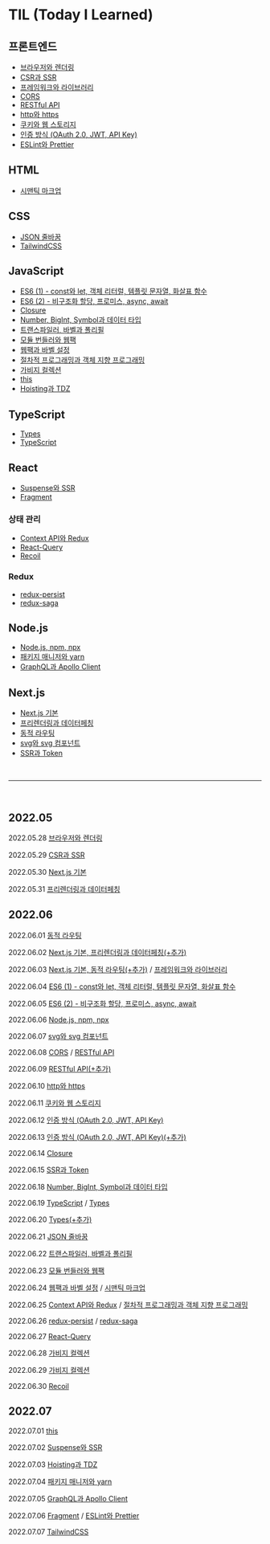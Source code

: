# TIL (Today I Learned)

## 프론트엔드

- [브라우저와 렌더링](https://github.com/soonzero/TIL/blob/main/프론트엔드/브라우저와%20렌더링.md)
- [CSR과 SSR](https://github.com/soonzero/TIL/blob/main/프론트엔드/CSR과%20SSR.md)
- [프레임워크와 라이브러리](https://github.com/soonzero/TIL/blob/main/프론트엔드/프레임워크와%20라이브러리.md)
- [CORS](https://github.com/soonzero/TIL/blob/main/프론트엔드/CORS.md)
- [RESTful API](https://github.com/soonzero/TIL/blob/main/프론트엔드/RESTful%20API.md)
- [http와 https](https://github.com/soonzero/TIL/blob/main/프론트엔드/http와%20https.md)
- [쿠키와 웹 스토리지](https://github.com/soonzero/TIL/blob/main/프론트엔드/쿠키와%20웹%20스토리지.md)
- [인증 방식 (OAuth 2.0, JWT, API Key)](<https://github.com/soonzero/TIL/blob/main/프론트엔드/인증%20방식%20(OAuth%202.0,%20JWT,%20API%20Key).md>)
- [ESLint와 Prettier](https://github.com/soonzero/TIL/blob/main/프론트엔드/ESLint와%20Prettier.md)

## HTML

- [시맨틱 마크업](https://github.com/soonzero/TIL/blob/main/HTML/시맨틱%20마크업.md)

## CSS

- [JSON 줄바꿈](https://github.com/soonzero/TIL/blob/main/CSS/JSON%20줄바꿈.md)
- [TailwindCSS](https://github.com/soonzero/TIL/blob/main/CSS/TailwindCSS.md)

## JavaScript

- [ES6 (1) - const와 let, 객체 리터럴, 템플릿 문자열, 화살표 함수](<https://github.com/soonzero/TIL/blob/main/JS/ES6%20(1)%20-%20const와%20let%2C%20객체%20리터럴%2C%20템플릿%20문자열%2C%20화살표%20함수.md>)
- [ES6 (2) - 비구조화 할당, 프로미스, async, await](<https://github.com/soonzero/TIL/blob/main/JS/ES6%20(2)%20-%20비구조화%20할당%2C%20프로미스%2C%20async%2C%20await.md>)
- [Closure](https://github.com/soonzero/TIL/blob/main/JS/Closure.md)
- [Number, BigInt, Symbol과 데이터 타입](https://github.com/soonzero/TIL/blob/main/JS/Number,%20BigInt,%20Symbol과%20데이터%20타입.md)
- [트랜스파일러, 바벨과 폴리필](https://github.com/soonzero/TIL/blob/main/JS/트랜스파일러,%20바벨과%20폴리필.md)
- [모듈 번들러와 웹팩](https://github.com/soonzero/TIL/blob/main/JS/모듈%20번들러와%20웹팩.md)
- [웹팩과 바벨 설정](https://github.com/soonzero/TIL/blob/main/JS/웹팩과%20바벨%20설정.md)
- [절차적 프로그래밍과 객체 지향 프로그래밍](https://github.com/soonzero/TIL/blob/main/JS/절차적%20프로그래밍과%20객체%20지향%20프로그래밍.md)
- [가비지 컬렉션](https://github.com/soonzero/TIL/blob/main/JS/가비지%20컬렉션.md)
- [this](https://github.com/soonzero/TIL/blob/main/JS/this.md)
- [Hoisting과 TDZ](https://github.com/soonzero/TIL/blob/main/JS/Hoisting과%20TDZ.md)

## TypeScript

- [Types](https://github.com/soonzero/TIL/blob/main/TypeScript/Types.md)
- [TypeScript](https://github.com/soonzero/TIL/blob/main/TypeScript/TypeScript.md)

## React

- [Suspense와 SSR](https://github.com/soonzero/TIL/blob/main/React/Suspense와%20SSR.md)
- [Fragment](https://github.com/soonzero/TIL/blob/main/React/Fragment.md)

### 상태 관리

- [Context API와 Redux](https://github.com/soonzero/TIL/blob/main/React/상태%20관리/Context%20API와%20Redux.md)
- [React-Query](https://github.com/soonzero/TIL/blob/main/React/상태%20관리/React-Query.md)
- [Recoil](https://github.com/soonzero/TIL/blob/main/React/상태%20관리/Recoil.md)

### Redux

- [redux-persist](https://github.com/soonzero/TIL/blob/main/React/redux/redux-persist.md)
- [redux-saga](https://github.com/soonzero/TIL/blob/main/React/redux/redux-saga.md)

## Node.js

- [Node.js, npm, npx](https://github.com/soonzero/TIL/blob/main/Node.js/Node.js%2C%20npm%2C%20npx.md)
- [패키지 매니저와 yarn](https://github.com/soonzero/TIL/blob/main/Node.js/패키지%20매니저와%20yarn.md)
- [GraphQL과 Apollo Client](https://github.com/soonzero/TIL/blob/main/Node.js/GraphQL과%20Apollo%20Client.md)

## Next.js

- [Next.js 기본](https://github.com/soonzero/TIL/blob/main/Next.js/Next.js%20기본.md)
- [프리렌더링과 데이터페칭](https://github.com/soonzero/TIL/blob/main/Next.js/프리렌더링과%20데이터페칭.md)
- [동적 라우팅](https://github.com/soonzero/TIL/blob/main/Next.js/동적%20라우팅.md)
- [svg와 svg 컴포넌트](https://github.com/soonzero/TIL/blob/main/Next.js/svg와%20svg컴포넌트.md)
- [SSR과 Token](https://github.com/soonzero/TIL/blob/main/Next.js/SSR과%20Token.md)

<br />
<hr />
<br />

## 2022.05

2022.05.28 [브라우저와 렌더링](https://github.com/soonzero/TIL/blob/main/프론트엔드/브라우저와%20렌더링.md)

2022.05.29 [CSR과 SSR](https://github.com/soonzero/TIL/blob/main/프론트엔드/CSR과%20SSR.md)

2022.05.30 [Next.js 기본](https://github.com/soonzero/TIL/blob/main/Next.js/Next.js%20기본.md)

2022.05.31 [프리렌더링과 데이터페칭](https://github.com/soonzero/TIL/blob/main/Next.js/프리렌더링과%20데이터페칭.md)

## 2022.06

2022.06.01 [동적 라우팅](https://github.com/soonzero/TIL/blob/main/Next.js/동적%20라우팅.md)

2022.06.02 [Next.js 기본, 프리렌더링과 데이터페칭(+추가)](https://github.com/soonzero/TIL/commit/31258919c43457b47f5b840d7c1debd5fd3d84bd)

2022.06.03 [Next.js 기본, 동적 라우팅(+추가)](https://github.com/soonzero/TIL/commit/3832d1f406fb2a650595917ea622a75e21860381) / [프레임워크와 라이브러리](https://github.com/soonzero/TIL/blob/main/프론트엔드/프레임워크와%20라이브러리.md)

2022.06.04 [ES6 (1) - const와 let, 객체 리터럴, 템플릿 문자열, 화살표 함수](<https://github.com/soonzero/TIL/blob/main/JS/ES6%20(1)%20-%20const와%20let%2C%20객체%20리터럴%2C%20템플릿%20문자열%2C%20화살표%20함수.md>)

2022.06.05 [ES6 (2) - 비구조화 할당, 프로미스, async, await](<https://github.com/soonzero/TIL/blob/main/JS/ES6%20(2)%20-%20비구조화%20할당%2C%20프로미스%2C%20async%2C%20await.md>)

2022.06.06 [Node.js, npm, npx](https://github.com/soonzero/TIL/blob/main/Node.js/Node.js%2C%20npm%2C%20npx.md)

2022.06.07 [svg와 svg 컴포넌트](https://github.com/soonzero/TIL/blob/main/Next.js/svg와%20svg컴포넌트.md)

2022.06.08 [CORS](https://github.com/soonzero/TIL/blob/main/프론트엔드/CORS.md) / [RESTful API](https://github.com/soonzero/TIL/blob/main/프론트엔드/RESTful%20API.md)

2022.06.09 [RESTful API(+추가)](https://github.com/soonzero/TIL/blob/main/프론트엔드/RESTful%20API.md)

2022.06.10 [http와 https](https://github.com/soonzero/TIL/blob/main/프론트엔드/http와%20https.md)

2022.06.11 [쿠키와 웹 스토리지](https://github.com/soonzero/TIL/blob/main/프론트엔드/쿠키와%20웹%20스토리지.md)

2022.06.12 [인증 방식 (OAuth 2.0, JWT, API Key)](<https://github.com/soonzero/TIL/blob/main/프론트엔드/인증%20방식%20(OAuth%202.0,%20JWT,%20API%20Key).md>)

2022.06.13 [인증 방식 (OAuth 2.0, JWT, API Key)(+추가)](<https://github.com/soonzero/TIL/blob/main/프론트엔드/인증%20방식%20(OAuth%202.0,%20JWT,%20API%20Key).md>)

2022.06.14 [Closure](https://github.com/soonzero/TIL/blob/main/JS/Closure.md)

2022.06.15 [SSR과 Token](https://github.com/soonzero/TIL/blob/main/Next.js/SSR과%20Token.md)

2022.06.18 [Number, BigInt, Symbol과 데이터 타입](https://github.com/soonzero/TIL/blob/main/JS/Number,%20BigInt,%20Symbol과%20데이터%20타입.md)

2022.06.19 [TypeScript](https://github.com/soonzero/TIL/blob/main/TypeScript/TypeScript.md) / [Types](https://github.com/soonzero/TIL/blob/main/TypeScript/Types.md)

2022.06.20 [Types(+추가)](https://github.com/soonzero/TIL/blob/main/TypeScript/Types.md)

2022.06.21 [JSON 줄바꿈](https://github.com/soonzero/TIL/blob/main/CSS/JSON%20줄바꿈.md)

2022.06.22 [트랜스파일러, 바벨과 폴리필](https://github.com/soonzero/TIL/blob/main/JS/트랜스파일러,%20바벨과%20폴리필.md)

2022.06.23 [모듈 번들러와 웹팩](https://github.com/soonzero/TIL/blob/main/JS/모듈%20번들러와%20웹팩.md)

2022.06.24 [웹팩과 바벨 설정](https://github.com/soonzero/TIL/blob/main/JS/웹팩과%20바벨%20설정.md) / [시맨틱 마크업](https://github.com/soonzero/TIL/blob/main/HTML/시맨틱%20마크업.md)

2022.06.25 [Context API와 Redux](https://github.com/soonzero/TIL/blob/main/React/상태%20관리/Context%20API와%20Redux.md) / [절차적 프로그래밍과 객체 지향 프로그래밍](https://github.com/soonzero/TIL/blob/main/JS/절차적%20프로그래밍과%20객체%20지향%20프로그래밍.md)

2022.06.26 [redux-persist](https://github.com/soonzero/TIL/blob/main/React/redux/redux-persist.md) / [redux-saga](https://github.com/soonzero/TIL/blob/main/React/redux/redux-saga.md)

2022.06.27 [React-Query](https://github.com/soonzero/TIL/blob/main/React/상태%20관리/React-Query.md)

2022.06.28 [가비지 컬렉션](https://github.com/soonzero/TIL/blob/main/JS/가비지%20컬렉션.md)

2022.06.29 [가비지 컬렉션](https://github.com/soonzero/TIL/blob/main/JS/가비지%20컬렉션.md)

2022.06.30 [Recoil](https://github.com/soonzero/TIL/blob/main/React/상태%20관리/Recoil.md)

## 2022.07

2022.07.01 [this](https://github.com/soonzero/TIL/blob/main/JS/this.md)

2022.07.02 [Suspense와 SSR](https://github.com/soonzero/TIL/blob/main/React/Suspense와%20SSR.md)

2022.07.03 [Hoisting과 TDZ](https://github.com/soonzero/TIL/blob/main/JS/Hoisting과%20TDZ.md)

2022.07.04 [패키지 매니저와 yarn](https://github.com/soonzero/TIL/blob/main/Node.js/패키지%20매니저와%20yarn.md)

2022.07.05 [GraphQL과 Apollo Client](https://github.com/soonzero/TIL/blob/main/Node.js/GraphQL과%20Apollo%20Client.md)

2022.07.06 [Fragment](https://github.com/soonzero/TIL/blob/main/React/Fragment.md) / [ESLint와 Prettier](https://github.com/soonzero/TIL/blob/main/프론트엔드/ESLint와%20Prettier.md)

2022.07.07 [TailwindCSS](https://github.com/soonzero/TIL/blob/main/CSS/TailwindCSS.md)
